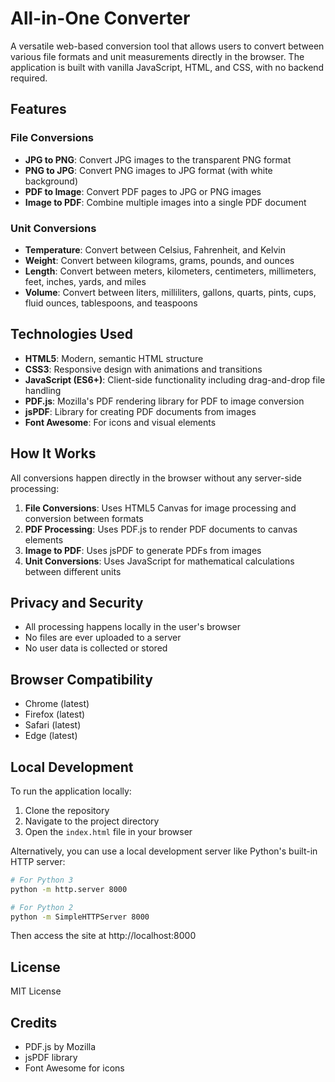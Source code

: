 # All-in-One Converter

A versatile web-based conversion tool that allows users to convert between various file formats and unit measurements directly in the browser. The application is built with vanilla JavaScript, HTML, and CSS, with no backend required.

## Features

### File Conversions
- **JPG to PNG**: Convert JPG images to the transparent PNG format
- **PNG to JPG**: Convert PNG images to JPG format (with white background)
- **PDF to Image**: Convert PDF pages to JPG or PNG images
- **Image to PDF**: Combine multiple images into a single PDF document

### Unit Conversions
- **Temperature**: Convert between Celsius, Fahrenheit, and Kelvin
- **Weight**: Convert between kilograms, grams, pounds, and ounces
- **Length**: Convert between meters, kilometers, centimeters, millimeters, feet, inches, yards, and miles
- **Volume**: Convert between liters, milliliters, gallons, quarts, pints, cups, fluid ounces, tablespoons, and teaspoons

## Technologies Used

- **HTML5**: Modern, semantic HTML structure
- **CSS3**: Responsive design with animations and transitions
- **JavaScript (ES6+)**: Client-side functionality including drag-and-drop file handling
- **PDF.js**: Mozilla's PDF rendering library for PDF to image conversion
- **jsPDF**: Library for creating PDF documents from images
- **Font Awesome**: For icons and visual elements

## How It Works

All conversions happen directly in the browser without any server-side processing:

1. **File Conversions**: Uses HTML5 Canvas for image processing and conversion between formats
2. **PDF Processing**: Uses PDF.js to render PDF documents to canvas elements
3. **Image to PDF**: Uses jsPDF to generate PDFs from images
4. **Unit Conversions**: Uses JavaScript for mathematical calculations between different units

## Privacy and Security

- All processing happens locally in the user's browser
- No files are ever uploaded to a server
- No user data is collected or stored

## Browser Compatibility

- Chrome (latest)
- Firefox (latest)
- Safari (latest)
- Edge (latest)

## Local Development

To run the application locally:

1. Clone the repository
2. Navigate to the project directory
3. Open the `index.html` file in your browser

Alternatively, you can use a local development server like Python's built-in HTTP server:

```bash
# For Python 3
python -m http.server 8000

# For Python 2
python -m SimpleHTTPServer 8000
```

Then access the site at http://localhost:8000

## License

MIT License

## Credits

- PDF.js by Mozilla
- jsPDF library
- Font Awesome for icons
